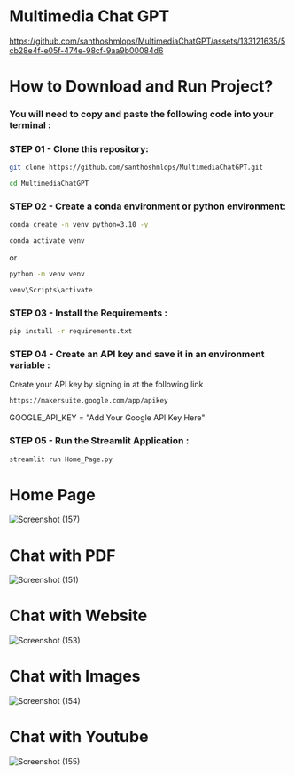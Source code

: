 # Multimedia Chat GPT

https://github.com/santhoshmlops/MultimediaChatGPT/assets/133121635/5cb28e4f-e05f-474e-98cf-9aa9b00084d6

# How to Download and Run Project?
### You will need to copy and paste the following code into your terminal :

### STEP 01 - Clone this repository:

```bash
git clone https://github.com/santhoshmlops/MultimediaChatGPT.git
```
```bash
cd MultimediaChatGPT
```

### STEP 02 - Create a conda environment or python environment:

```bash
conda create -n venv python=3.10 -y
```

```bash
conda activate venv
```
or

```bash
python -m venv venv
```

```bash
venv\Scripts\activate
```

### STEP 03 - Install the Requirements : 
```bash
pip install -r requirements.txt
```
### STEP 04 - Create an API key and save it in an environment variable : 

Create your API key by signing in at the following link
```bash
https://makersuite.google.com/app/apikey
```


GOOGLE_API_KEY = "Add Your Google API Key Here"




### STEP 05 - Run the Streamlit Application : 
```bash
streamlit run Home_Page.py
```

# Home Page
![Screenshot (157)](https://github.com/santhoshmlops/MultimediaChatGPT/assets/133121635/879e1848-96d0-438f-bdb4-39402fa1a660)
# Chat with PDF
![Screenshot (151)](https://github.com/santhoshmlops/MultimediaChatGPT/assets/133121635/80ec618c-d30a-4500-b240-872f7351b590)
# Chat with Website
![Screenshot (153)](https://github.com/santhoshmlops/MultimediaChatGPT/assets/133121635/b46145a2-9b71-4831-b98a-75ea8e4faa63)
# Chat with Images
![Screenshot (154)](https://github.com/santhoshmlops/MultimediaChatGPT/assets/133121635/2a7e207c-56e2-4f34-8d13-2cdd1cb3d20f)
# Chat with Youtube
![Screenshot (155)](https://github.com/santhoshmlops/MultimediaChatGPT/assets/133121635/c332bf7c-ec44-49eb-9284-7b861a51b2c5)





